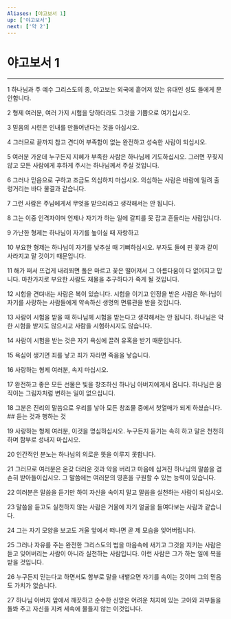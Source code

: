 ```yaml
---
Aliases: [야고보서 1]
up: ['야고보서']
next: ['약 2']
---
```

# 야고보서 1

***


1 하나님과 주 예수 그리스도의 종, 야고보는 외국에 흩어져 있는 유대인 성도 들에게 문안합니다. 

2 형제 여러분, 여러 가지 시험을 당하더라도 그것을 기쁨으로 여기십시오. 

3 믿음의 시련은 인내를 만들어낸다는 것을 아십시오. 

4 그러므로 끝까지 참고 견디어 부족함이 없는 완전하고 성숙한 사람이 되십시오. 

5 여러분 가운데 누구든지 지혜가 부족한 사람은 하나님께 기도하십시오. 그러면 꾸짖지 않고 모든 사람에게 후하게 주시는 하나님께서 주실 것입니다. 

6 그러나 믿음으로 구하고 조금도 의심하지 마십시오. 의심하는 사람은 바람에 밀려 출렁거리는 바다 물결과 같습니다. 

7 그런 사람은 주님에게서 무엇을 받으리라고 생각해서는 안 됩니다. 

8 그는 이중 인격자이며 언제나 자기가 하는 일에 갈피를 못 잡고 흔들리는 사람입니다. 

9 가난한 형제는 하나님이 자기를 높이실 때 자랑하고 

10 부요한 형제는 하나님이 자기를 낮추실 때 기뻐하십시오. 부자도 들에 핀 꽃과 같이 사라지고 말 것이기 때문입니다. 

11 해가 떠서 뜨겁게 내리쬐면 풀은 마르고 꽃은 떨어져서 그 아름다움이 다 없어지고 맙니다. 마찬가지로 부요한 사람도 재물을 추구하다가 죽게 될 것입니다. 

12 시험을 견뎌내는 사람은 복이 있습니다. 시험을 이기고 인정을 받은 사람은 하나님이 자기를 사랑하는 사람들에게 약속하신 생명의 면류관을 받을 것입니다. 

13 사람이 시험을 받을 때 하나님께 시험을 받는다고 생각해서는 안 됩니다. 하나님은 악한 시험을 받지도 않으시고 사람을 시험하시지도 않습니다. 

14 사람이 시험을 받는 것은 자기 욕심에 끌려 유혹을 받기 때문입니다. 

15 욕심이 생기면 죄를 낳고 죄가 자라면 죽음을 낳습니다. 

16 사랑하는 형제 여러분, 속지 마십시오. 

17 완전하고 좋은 모든 선물은 빛을 창조하신 하나님 아버지에게서 옵니다. 하나님은 움직이는 그림자처럼 변하는 일이 없으십니다. 

18 그분은 진리의 말씀으로 우리를 낳아 모든 창조물 중에서 첫열매가 되게 하셨습니다. ## 듣는 것과 행하는 것 

19 사랑하는 형제 여러분, 이것을 명심하십시오. 누구든지 듣기는 속히 하고 말은 천천히 하며 함부로 성내지 마십시오. 

20 인간적인 분노는 하나님의 의로운 뜻을 이루지 못합니다. 

21 그러므로 여러분은 온갖 더러운 것과 악을 버리고 마음에 심겨진 하나님의 말씀을 겸손히 받아들이십시오. 그 말씀에는 여러분의 영혼을 구원할 수 있는 능력이 있습니다. 

22 여러분은 말씀을 듣기만 하여 자신을 속이지 말고 말씀을 실천하는 사람이 되십시오. 

23 말씀을 듣고도 실천하지 않는 사람은 거울에 자기 얼굴을 들여다보는 사람과 같습니다. 

24 그는 자기 모양을 보고도 거울 앞에서 떠나면 곧 제 모습을 잊어버립니다. 

25 그러나 자유를 주는 완전한 그리스도의 법을 마음속에 새기고 그것을 지키는 사람은 듣고 잊어버리는 사람이 아니라 실천하는 사람입니다. 이런 사람은 그가 하는 일에 복을 받을 것입니다. 

26 누구든지 믿는다고 하면서도 함부로 말을 내뱉으면 자기를 속이는 것이며 그의 믿음도 가치가 없습니다. 

27 하나님 아버지 앞에서 깨끗하고 순수한 신앙은 어려운 처지에 있는 고아와 과부들을 돌봐 주고 자신을 지켜 세속에 물들지 않는 이것입니다.
